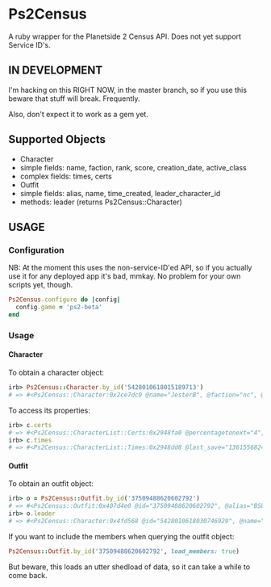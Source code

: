 # Ps2Census

A ruby wrapper for the Planetside 2 Census API. Does not yet support Service ID's.

## IN DEVELOPMENT

I'm hacking on this RIGHT NOW, in the master branch, so if you use this beware
that stuff will break. Frequently.

Also, don't expect it to work as a gem yet.

## Supported Objects

* Character
 * simple fields: name, faction, rank, score, creation_date, active_class
 * complex fields: times, certs
* Outfit
 * simple fields: alias, name, time_created, leader_character_id 
 * methods: leader (returns Ps2Census::Character)

## USAGE

### Configuration

NB: At the moment this uses the non-service-ID'ed API, so if you actually use it for any deployed app it's bad, mmkay.
No problem for your own scripts yet, though.

```ruby
Ps2Census.configure do |config|
  config.game = 'ps2-beta'
end
```

### Usage

#### Character

To obtain a character object:
```ruby
irb> Ps2Census::Character.by_id('5428010618015189713')
# => #<Ps2Census::Character:0x2ce7dc0 @name="JesterB", @faction="nc", @rank="3", @score="3639", @creation_date="1360256569", @active_class="Engineer">
```

To access its properties:
```ruby
irb> c.certs
# => #<Ps2Census::CharacterList::Certs:0x2948fa0 @percentagetonext="4", @currentpoints="2213">
irb> c.times
# => #<Ps2Census::CharacterList::Times:0x2948dd8 @last_save="1361556824", @last_login="1361555480", @minutes_played="2957">
```

#### Outfit

To obtain an outfit object:

```ruby
irb> o = Ps2Census::Outfit.by_id('37509488620602792')
# => #<Ps2Census::Outfit:0x407d4e0 @id="37509488620602792", @alias="BSUK", @name="BlacksunUK", @time_created="1.353438814E9", @leader_character_id="5428010618030746929">
irb> o.leader
# => #<Ps2Census::Character:0x4fd568 @id="5428010618030746929", @name="Dizzop", @faction="tr", @rank="40", @score="1609933", @creation_date="1353441972", @active_class="Engineer", @certs=#<Ps2Census::CharacterList::Certs:0x4fd958 @percentagetonext="65", @currentpoints="8130">, @times=#<Ps2Census::CharacterList::Times:0x4fd898 @last_save="1361569333", @last_login="1361567550", @minutes_played="10586">>
```

If you want to include the members when querying the outfit object:

```ruby
Ps2Census::Outfit.by_id('37509488620602792', load_members: true)
```

But beware, this loads an utter shedload of data, so it can take a while to come back.
